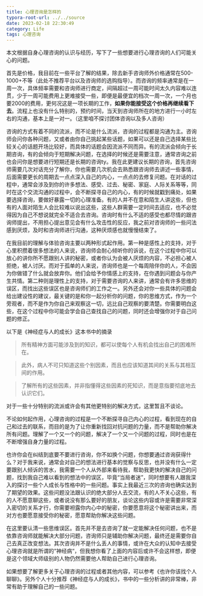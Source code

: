 ```yaml
---
title: 心理咨询是怎样的
typora-root-url: ../../source
date: 2023-02-18 22:30:49
category: Life
tags: 心理咨询
---
```


本文根据自身心理咨询的认识与经历，写下了一些想要进行心理咨询的人们可能关心的问题。

首先是价格，我目前在一些平台了解的结果，除去新手咨询师外价格通常在500-1000+不等（此处不推荐平台以及咨询师的选购指导）。而咨询的频率通常是在一周一次，具体频率需要和咨询师进行商定，间隔超过一周可能时间太久内容难以连贯，少于一周可能费用上更难接受一些，即便是最便宜的档次一周一次，一个月也要2000的费用，更何况这是一项长期的工作，**如果你能接受这个价格再继续看下去**。流程上也没有什么特别的，预约时间，当天到咨询师所在的地方进行一小时左右的沟通，基本上是一对一。（这里咱不探讨团体咨询以及多人咨询）

咨询的方式有着不同的流派，而不论是什么流派，咨询的过程都是沟通为主。咨询师会问你各种问题，又或者由你自己挑起某些话题，如果可以还是自己选择某些比较关心的话题开场比较好，而具体的话题会因流派不同而异。有的流派会倾向于长期咨询，有的会倾向于短期解决问题，在选择的时候还是需要注意，通常咨询之前也会问你是想要进行短期还是长期的咨询ty。我在此更建议长期的咨询，首先咨询师需要几次对话充分了解你，你也需要几次机会去熟悉跟咨询师去讲述一些事情，后面需要更长的周期去一点点深入自己的内心，一点点的去修复问题。在对话的过程中，通常会涉及到你的许多想法、感受、过去、秘密、家庭、人际关系等等，同时在这个交流沟通的过程中，会不断探寻自己的内心，有的时候就戳到痛处，如果要选择咨询，要做好暴露一切的心理准备。有的人并不在意和陌生人讲这些，但也有的人面对陌生人会比较难以说出这些，这些人群需要一定时间去适应，也不必觉得因为自己不想说就完全不适合去咨询。咨询时有什么不适的感受也都尽情的跟咨询师提出，不用担心提出意见会有什么攻击性的反应，我之前对咨询师的一些问法感到厌烦，及时和咨询师进行沟通，这种厌烦感也就慢慢结束了。

在我目前的理解与体验咨询主要以两种形式起作用。第一种是感性上的支持，对于心里积攒着很多想法的人来说，咨询师会耐心倾听你的诉说，在这个过程中你可以放心的讲你所不愿跟别人讲的秘密，或者你认为会被人厌烦的内容，不必担心被人拒绝，被人讨厌。而对于孤单的人来说，咨询师也是一个每周陪伴你的人，不会因为你做错了什么就会放弃你。他们会给予你情感上的支持，在你遇到问题会与你产生共情。第二种则是理性上的支持，对于需要咨询的人来讲，通常会有许多思维的误区，而找出这些误区也是咨询师们的工作之一。另外还会对你一些具体的问题会给出建设性的建议，最关键的是和你一起分析你的问题，你的思维方式，作为一个旁观者，而不是作为你自己来观察这一切，远比自己观察的要清楚。你需要明白这些，在这个过程中你可能会学会自己查找自己的问题，同时还会增强你对于自己问题的修正。

以下是《神经症与人的成长》这本书中的摘录

> 所有精神方面可能涉及到的知识，都可以使每个人有机会找出自己的困难所在。

> 此外，病人不可只知道这些个别因素，而且也应该知道其间的关系与其相互间的作用。

> 了解所有的这些因素，并非指懂得这些因素的死知识，而是意指要彻底地去认识它们。

对于一些十分特别的流派或许会有其他更特别的解决方式，这里暂且不谈论。

不论如何起作用，心理咨询的过程是一个不断探寻自己内心的过程，看到现在的自己和过去的联系，而目的是为了让你重新找回对抗问题的力量，而不是帮助你解决所有问题。理解了一个又一个的问题，解决了一个又一个问题的过程，同时也是在不断增强自身力量的过程。

也许你会在纠结到底要不要进行咨询，你不如换个问题，你想要通过咨询获得什么？对于我来说，通常会对自己的想法进行基本的觉察与反思，也并没有什么一定要跟别人倾诉的苦水，我需要一个人从外部来看待我，帮助我更快的解决自己的问题，找到我自己难以看到的想法中的误区，毕竟“当局者迷”，同时想要有人跟我深入的探讨一些个人成长与性格中的一些问题。事实上我最近三次的咨询也确实达到了期望的效果。这些问题没法跟认识的绝大部分人去交流，有的人不关心这些，有的人不愿意聊这些，或者说没有那么要好的朋友，谈论这些内容或许是需要非常深入密切的关系才行，你需要袒露你内心中的秘密，你要愿意将这个秘密讲出来，而对方也要愿意接受你的秘密，愿意帮助你解决这些问题。

在这里要认清一些思维误区。首先并不是去咨询了就一定能解决任何问题，也不是依靠咨询师就能解决大部分问题，咨询师只是辅助你解决问题，最终还是需要你自己去真正改变想法。其次咨询并不是什么丢人的事情，或许在大众的认知中去接受心理咨询就是所谓的“神经病“，但我想你看了上面的内容后或许不会这样想，即便是这个领域大师级别的人物仍然需要他人帮助自己进行心理咨询。

如果想要了解更多关于心理咨询的过程或者其他内容，可以参考《也许你该找个人聊聊》。另外个人十分推荐《神经症与人的成长》，书中的一些分析讲的非常棒，非常有助于理解自己的一些问题。
